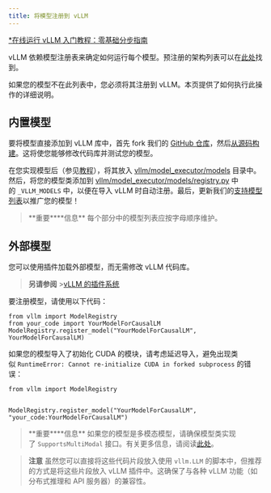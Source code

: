 ```yaml
---
title: 将模型注册到 vLLM
---
```


[\*在线运行 vLLM 入门教程：零基础分步指南](https://openbayes.com/console/public/tutorials/rXxb5fZFr29?utm_source=vLLM-CNdoc&utm_medium=vLLM-CNdoc-V1&utm_campaign=vLLM-CNdoc-V1-25ap)

vLLM 依赖模型注册表来确定如何运行每个模型。预注册的架构列表可以在[此处](https://docs.vllm.ai/en/latest/models/supported_models.html#supported-models)找到。

如果您的模型不在此列表中，您必须将其注册到 vLLM。本页提供了如何执行此操作的详细说明。

## 内置模型

要将模型直接添加到 vLLM 库中，首先 fork 我们的 [GitHub 仓库](https://github.com/vllm-project/vllm)，然后[从源码构建](https://docs.vllm.ai/en/latest/getting_started/installation/gpu.html#build-from-source)。这将使您能够修改代码库并测试您的模型。

在您实现模型后（参见[教程](https://docs.vllm.ai/en/latest/contributing/model/basic.html#new-model-basic)），将其放入 [vllm/model_executor/models](https://github.com/vllm-project/vllm/tree/main/vllm/model_executor/models) 目录中。然后，将您的模型类添加到 [vllm/model_executor/models/registry.py](https://github.com/vllm-project/vllm/blob/main/vllm/model_executor/models/registry.py) 中的 `_VLLM_MODELS` 中，以便在导入 vLLM 时自动注册。最后，更新我们的[支持模型列表](https://docs.vllm.ai/en/latest/models/supported_models.html#supported-models)以推广您的模型！

> **重要\*\***信息\*\*
> 每个部分中的模型列表应按字母顺序维护。

## 外部模型

您可以使用插件加载外部模型，而无需修改 vLLM 代码库。

> **另请参阅** >[vLLM 的插件系统](https://docs.vllm.ai/en/latest/design/plugin_system.html#plugin-system)

要注册模型，请使用以下代码：

```plain
from vllm import ModelRegistry
from your_code import YourModelForCausalLM
ModelRegistry.register_model("YourModelForCausalLM", YourModelForCausalLM)
```

如果您的模型导入了初始化 CUDA 的模块，请考虑延迟导入，避免出现类似 `RuntimeError: Cannot re-initialize CUDA in forked subprocess` 的错误：

```plain
from vllm import ModelRegistry


ModelRegistry.register_model("YourModelForCausalLM", "your_code:YourModelForCausalLM")
```

> **重要\*\***信息\*\*
> 如果您的模型是多模态模型，请确保模型类实现了 `SupportsMultiModal` 接口。有关更多信息，请阅读[此处](https://docs.vllm.ai/en/latest/contributing/model/multimodal.html#supports-multimodal)。

> **注意**
> 虽然您可以直接将这些代码片段放入使用 `vllm.LLM` 的脚本中，但推荐的方式是将这些片段放入 vLLM 插件中。这确保了与各种 vLLM 功能（如分布式推理和 API 服务器）的兼容性。
